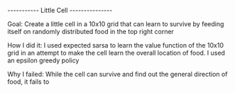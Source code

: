 ----------- Little Cell --------------- 

Goal: Create a little cell in a 10x10 grid that can learn to survive by feeding itself on randomly distributed food in the top right corner

How I did it: I used expected sarsa to learn the value function of the 10x10 grid in an attempt to make the cell learn the overall location of food. I used an epsilon greedy policy

Why I failed: While the cell can survive and find out the general direction of food, it fails to 
